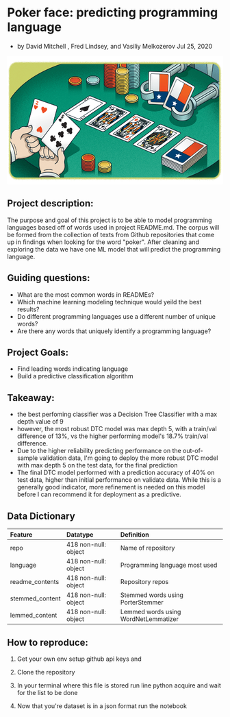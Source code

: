 # Poker face: predicting programming language

- by David Mitchell , Fred Lindsey, and Vasiliy Melkozerov Jul 25, 2020

<img src="poker_nlp_banner.jpg" width="100%" height="300-">


## Project description:

The purpose and goal of this project is to be able to model programming languages based off of words used in project README.md. The corpus will be formed from the collection of texts from Github repositories that come up in findings when looking for the word "poker". After cleaning and exploring the data we have one ML model that will predict the programming language.

## Guiding questions:
- What are the most common words in READMEs?
- Which machine learning modeling technique would yeild the best results?
- Do different programming languages use a different number of unique words?
- Are there any words that uniquely identify a programming language?

## Project Goals:
- Find leading words indicating language
- Build a predictive classification algorithm 

## Takeaway:
- the best perfoming classifier was a Decision Tree Classifier with a max depth value of 9
- however, the most robust DTC model was max depth 5, with a train/val difference of 13%, vs the higher performing model's 18.7% train/val difference.
- Due to the higher reliability predicting performance on the out-of-sample validation data, I'm going to deploy the more robust DTC model with max depth 5 on the test data, for the final prediction
- The final DTC model performed with a prediction accuracy of 40% on test data, higher than initial performance on validate data. While this is a generally good indicator, more refinement is needed on this model before I can recommend it for deployment as a predictive.


## Data Dictionary

|Feature|Datatype|Definition|
|:-------|:--------|:----------|
| repo | 418 non-null: object | Name of repository |
| language | 418 non-null: object | Programming language most used |
| readme_contents | 418 non-null: object | Repository repos |
| stemmed_content | 418 non-null: object | Stemmed words using PorterStemmer|
| lemmed_content | 418 non-null: object | Lemmed words using WordNetLemmatizer |


## How to reproduce:
1. Get your own env setup github api keys and 

2. Clone the repository

3. In your terminal where this file is stored run line python acquire and wait for the list to be done

4. Now that you're dataset is in a json format run the notebook
